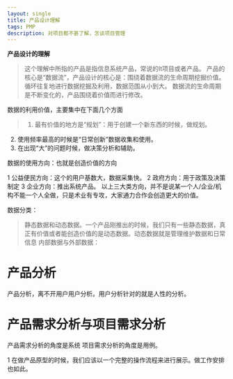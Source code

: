 ```yaml
---
layout: single
title: 产品设计理解
tags: PMP
description: 对项目都不甚了解，怎谈项目管理
---
```


**产品设计的理解**
> 这个理解中所指的产品是指信息系统产品，常说的It项目或者产品。
产品的核心是“数据流”，产品设计的核心是：围绕着数据流的生命周期挖掘价值。循环往复地进行数据挖掘及利用，数据范围从小到大。
数据流的生命周期是不断变化的，产品围绕着价值而进行修改。

数据的利用价值，主要集中在下面几个方面
> 1. 最有价值的地方是“规划”：用于创建一个新东西的时候，做规划。
2. 使用频率最高的时候是“日常创新”数据收集和使用。
3. 在出现“大”的问题时候，做决策分析和辅助。

数据的使用方向：也就是创造价值的方向
> 
1 公益便民方向：这个的用户基数大，数据采集快。
2 政府方向：用于政策及决策制定
3 企业方向：推出系统产品。
以上三大类方向，并不是说某一个人/企业/机构不能一个人全做，只是术业有专攻，大家通力合作会创造更大的价值。


数据分类：
> 静态数据和动态数据。一个产品刚推出的时候，我们只有一些静态数据，真正有价值或者能创造价值的是动态数据。动态数据就是管理维护数据和日常信息
> 内部数据与外部数据：

# 产品分析
产品分析，离不开用户用户分析。用户分析针对的就是人性的分析。

# 产品需求分析与项目需求分析
产品需求分析的角度是系统
项目需求分析的角度是用例。

> 
1 在做产品原型的时候，我们应该以一个完整的操作流程来进行展示。做工作安排也如此。